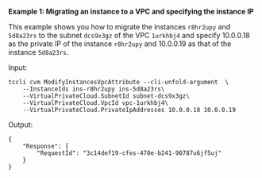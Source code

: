 **Example 1: Migrating an instance to a VPC and specifying the instance IP**

This example shows you how to migrate the instances `r8hr2upy` and `5d8a23rs` to the subnet `dcs9x3gz` of the VPC `1urkhbj4` and specify 10.0.0.18 as the private IP of the instance `r8hr2upy` and 10.0.0.19 as that of the instance `5d8a23rs`.

Input: 

```
tccli cvm ModifyInstancesVpcAttribute --cli-unfold-argument  \
    --InstanceIds ins-r8hr2upy ins-5d8a23rs\
    --VirtualPrivateCloud.SubnetId subnet-dcs9x3gz\
    --VirtualPrivateCloud.VpcId vpc-1urkhbj4\
    --VirtualPrivateCloud.PrivateIpAddresses 10.0.0.18 10.0.0.19
```

Output: 
```
{
    "Response": {
        "RequestId": "3c14def19-cfes-470e-b241-90787u6jf5uj"
    }
}
```

